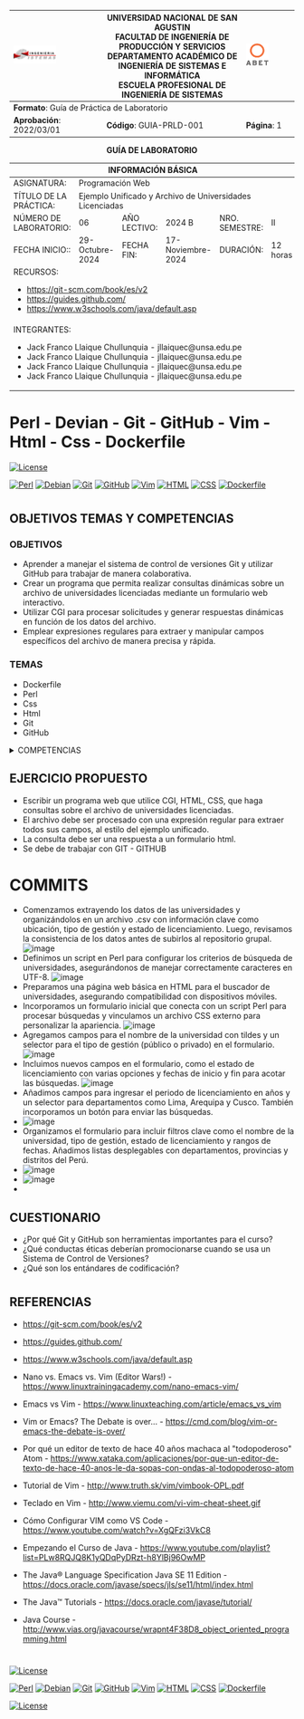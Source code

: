 <div align="center">
<table>
    <theader>
        <tr>
            <td><img src="https://github.com/rescobedoq/pw2/blob/main/epis.png?raw=true" alt="EPIS" style="width:50%; height:auto"/></td>
            <th>
                <span style="font-weight:bold;">UNIVERSIDAD NACIONAL DE SAN AGUSTIN</span><br />
                <span style="font-weight:bold;">FACULTAD DE INGENIERÍA DE PRODUCCIÓN Y SERVICIOS</span><br />
                <span style="font-weight:bold;">DEPARTAMENTO ACADÉMICO DE INGENIERÍA DE SISTEMAS E INFORMÁTICA</span><br />
                <span style="font-weight:bold;">ESCUELA PROFESIONAL DE INGENIERÍA DE SISTEMAS</span>
            </th>
            <td><img src="https://github.com/rescobedoq/pw2/blob/main/abet.png?raw=true" alt="ABET" style="width:50%; height:auto"/></td>
        </tr>
    </theader>
    <tbody>
        <tr><td colspan="3"><span style="font-weight:bold;">Formato</span>: Guía de Práctica de Laboratorio</td></tr>
        <tr><td><span style="font-weight:bold;">Aprobación</span>:  2022/03/01</td><td><span style="font-weight:bold;">Código</span>: GUIA-PRLD-001</td><td><span style="font-weight:bold;">Página</span>: 1</td></tr>
    </tbody>
</table>
</div>

<div align="center">
<span style="font-weight:bold;">GUÍA DE LABORATORIO</span><br />
</div>


<table>
<theader>
<tr><th colspan="6">INFORMACIÓN BÁSICA</th></tr>
</theader>
<tbody>
<tr><td>ASIGNATURA:</td><td colspan="5">Programación Web </td></tr>
<tr><td>TÍTULO DE LA PRÁCTICA:</td><td colspan="5">Ejemplo Unificado y Archivo de Universidades Licenciadas</td></tr>
<tr>
<td>NÚMERO DE LABORATORIO:</td><td>06</td><td>AÑO LECTIVO:</td><td>2024 B</td><td>NRO. SEMESTRE:</td><td>II</td>
</tr>
<tr>
<td>FECHA INICIO::</td><td>29-Octubre-2024</td><td>FECHA FIN:</td><td>17-Noviembre-2024</td><td>DURACIÓN:</td><td>12 horas</td>
</tr>
<tr><td colspan="6">RECURSOS:
    <ul>
        <li><a href="https://git-scm.com/book/es/v2">https://git-scm.com/book/es/v2</a></li>
        <li><a href="https://guides.github.com/">https://guides.github.com/</a></li>        
        <li><a href="https://www.w3schools.com/java/default.asp">https://www.w3schools.com/java/default.asp</a></li>
    </ul>
</td>
</<tr>
<tr><td colspan="6">INTEGRANTES:
<ul>
<li>Jack Franco Llaique Chullunquia - jllaiquec@unsa.edu.pe</li>
<li>Jack Franco Llaique Chullunquia - jllaiquec@unsa.edu.pe</li>
<li>Jack Franco Llaique Chullunquia - jllaiquec@unsa.edu.pe</li>
<li>Jack Franco Llaique Chullunquia - jllaiquec@unsa.edu.pe</li>
</ul>
</td>
</<tr>
</tdbody>
</table>

# Perl - Devian - Git - GitHub - Vim - Html - Css - Dockerfile 

[![License][license]][license-file]

[![Perl][Perl]][perl-site]
[![Debian][Debian]][debian-site]
[![Git][Git]][git-site]
[![GitHub][GitHub]][github-site]
[![Vim][Vim]][vim-site]
[![HTML][HTML]][html-site]
[![CSS][CSS]][css-site]
[![Dockerfile][Dockerfile]][dockerfile-site]

#

## OBJETIVOS TEMAS Y COMPETENCIAS

### OBJETIVOS

- Aprender a manejar el sistema de control de versiones Git y utilizar GitHub para trabajar de manera colaborativa.
- Crear un programa que permita realizar consultas dinámicas sobre un archivo de universidades licenciadas mediante un formulario web interactivo.
- Utilizar CGI para procesar solicitudes y generar respuestas dinámicas en función de los datos del archivo.
- Emplear expresiones regulares para extraer y manipular campos específicos del archivo de manera precisa y rápida.

### TEMAS
- Dockerfile
- Perl
- Css
- Html
- Git
- GitHub

<details>
<summary>COMPETENCIAS</summary>

- Comprender el funcionamiento de CGI y su integración con HTML para aplicaciones dinámicas.
- Implementar lógica del lado del servidor para procesar datos y responder a las solicitudes del usuario.
- Integrar distintas tecnologías (CGI, HTML, CSS, procesamiento de archivos) para lograr una solución coherente.

</details>

## EJERCICIO PROPUESTO
- Escribir un programa web que utilice CGI, HTML, CSS, que haga consultas sobre el archivo de universidades licenciadas.
- El archivo debe ser procesado con una expresión regular para extraer todos sus campos, al estilo del ejemplo unificado.
- La consulta debe ser una respuesta a un formulario html.  
- Se debe de trabajar con GIT - GITHUB

# COMMITS
- Comenzamos extrayendo los datos de las universidades y organizándolos en un archivo .csv con información clave como ubicación, tipo de gestión y estado de licenciamiento. Luego, revisamos la consistencia de los datos antes de subirlos al repositorio grupal.
  ![image](https://github.com/user-attachments/assets/358c0a86-d7b8-47f7-82e2-9d31f6303c5f)
- Definimos un script en Perl para configurar los criterios de búsqueda de universidades, asegurándonos de manejar correctamente caracteres en UTF-8.
  ![image](https://github.com/user-attachments/assets/b5ab62c2-6af7-45b5-ae42-0abaabcf1e68)
- Preparamos una página web básica en HTML para el buscador de universidades, asegurando compatibilidad con dispositivos móviles.
- Incorporamos un formulario inicial que conecta con un script Perl para procesar búsquedas y vinculamos un archivo CSS externo para personalizar la apariencia.
  ![image](https://github.com/user-attachments/assets/cf2bdc79-6921-4161-8725-ab2d9958c9e6)
- Agregamos campos para el nombre de la universidad con tildes y un selector para el tipo de gestión (público o privado) en el formulario.
  ![image](https://github.com/user-attachments/assets/808b9dec-f61f-4aa4-9c2b-ef840ee40b77)
- Incluimos nuevos campos en el formulario, como el estado de licenciamiento con varias opciones y fechas de inicio y fin para acotar las búsquedas.
  ![image](https://github.com/user-attachments/assets/15afd345-8d92-4106-a5ed-06ae5390563a)
- Añadimos campos para ingresar el periodo de licenciamiento en años y un selector para departamentos como Lima, Arequipa y Cusco. También incorporamos un botón para enviar las búsquedas.
- ![image](https://github.com/user-attachments/assets/416d7f56-de65-478f-944a-3532424d0910)
- Organizamos el formulario para incluir filtros clave como el nombre de la universidad, tipo de gestión, estado de licenciamiento y rangos de fechas. Añadimos listas desplegables con departamentos, provincias y distritos del Perú.
- ![image](https://github.com/user-attachments/assets/2e859112-0f69-48f6-ba8a-ed99b0a598f8)
- ![image](https://github.com/user-attachments/assets/b33dd0db-f59d-4544-bc12-eec7eb40f2b8)
- 




## CUESTIONARIO
- ¿Por qué Git y GitHub son herramientas importantes para el curso?
- ¿Qué conductas éticas deberían promocionarse cuando se usa un Sistema de Control de Versiones?
- ¿Qué son los entándares de codificación?

#

## REFERENCIAS
- https://git-scm.com/book/es/v2
- https://guides.github.com/
- https://www.w3schools.com/java/default.asp

- Nano vs. Emacs vs. Vim (Editor Wars!) - https://www.linuxtrainingacademy.com/nano-emacs-vim/
- Emacs vs Vim - https://www.linuxteaching.com/article/emacs_vs_vim
- Vim or Emacs? The Debate is over… - https://cmd.com/blog/vim-or-emacs-the-debate-is-over/
- Por qué un editor de texto de hace 40 años machaca al "todopoderoso" Atom - https://www.xataka.com/aplicaciones/por-que-un-editor-de-texto-de-hace-40-anos-le-da-sopas-con-ondas-al-todopoderoso-atom

- Tutorial de Vim - http://www.truth.sk/vim/vimbook-OPL.pdf
- Teclado en Vim - http://www.viemu.com/vi-vim-cheat-sheet.gif
- Cómo Configurar VIM como VS Code - https://www.youtube.com/watch?v=XgQFzi3VkC8

- Empezando el Curso de Java - https://www.youtube.com/playlist?list=PLw8RQJQ8K1yQDqPyDRzt-h8YlBj96OwMP
- The Java® Language Specification Java SE 11 Edition - https://docs.oracle.com/javase/specs/jls/se11/html/index.html
- The Java™ Tutorials - https://docs.oracle.com/javase/tutorial/
- Java Course - http://www.vias.org/javacourse/wrapnt4F38D8_object_oriented_programming.html

#

[license]: https://img.shields.io/github/license/rescobedoq/pw2?label=rescobedoq
[license-file]: https://github.com/rescobedoq/pw2/blob/main/LICENSE

[Perl]: https://img.shields.io/badge/Perl-39457E?style=for-the-badge&logo=perl&logoColor=white
[perl-site]: https://www.perl.org/

[Debian]: https://img.shields.io/badge/Debian-D70A53?style=for-the-badge&logo=debian&logoColor=white
[debian-site]: https://www.debian.org/index.es.html

[Git]: https://img.shields.io/badge/git-%23F05033.svg?style=for-the-badge&logo=git&logoColor=white
[git-site]: https://git-scm.com/

[GitHub]: https://img.shields.io/badge/github-%23121011.svg?style=for-the-badge&logo=github&logoColor=white
[github-site]: https://github.com/

[HTML]: https://img.shields.io/badge/HTML-E34F26?style=for-the-badge&logo=html5&logoColor=white
[html-site]: https://developer.mozilla.org/en-US/docs/Web/HTML

[CSS]: https://img.shields.io/badge/CSS-1572B6?style=for-the-badge&logo=css3&logoColor=white
[css-site]: https://developer.mozilla.org/en-US/docs/Web/CSS

[Vim]: https://img.shields.io/badge/VIM-%2311AB00.svg?style=for-the-badge&logo=vim&logoColor=white
[vim-site]: https://www.vim.org/

[Dockerfile]: https://img.shields.io/badge/Dockerfile-2496ED?style=for-the-badge&logo=docker&logoColor=white
[dockerfile-site]: https://docs.docker.com/engine/reference/builder/


[![License][license]][license-file]

[![Perl][Perl]][perl-site]
[![Debian][Debian]][debian-site]
[![Git][Git]][git-site]
[![GitHub][GitHub]][github-site]
[![Vim][Vim]][vim-site]
[![HTML][HTML]][html-site]
[![CSS][CSS]][css-site]
[![Dockerfile][Dockerfile]][dockerfile-site]


[![License][license]][license-file]

